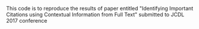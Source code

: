This code is to reproduce the results of paper entitled "Identifying Important Citations using Contextual Information from
Full Text" submitted to JCDL 2017 conference
